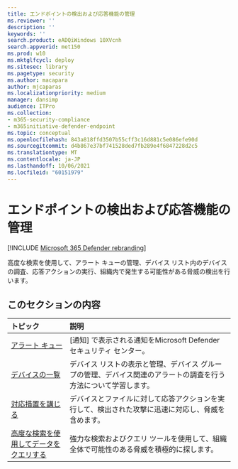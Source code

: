 ```yaml
---
title: エンドポイントの検出および応答機能の管理
ms.reviewer: ''
description: ''
keywords: ''
search.product: eADQiWindows 10XVcnh
search.appverid: met150
ms.prod: w10
ms.mktglfcycl: deploy
ms.sitesec: library
ms.pagetype: security
ms.author: macapara
author: mjcaparas
ms.localizationpriority: medium
manager: dansimp
audience: ITPro
ms.collection:
- m365-security-compliance
- m365initiative-defender-endpoint
ms.topic: conceptual
ms.openlocfilehash: 843a818ffd3507b55cff3c16d881c5e086efe90d
ms.sourcegitcommit: d4b867e37bf741528ded7fb289e4f6847228d2c5
ms.translationtype: MT
ms.contentlocale: ja-JP
ms.lasthandoff: 10/06/2021
ms.locfileid: "60151979"
---
```

# <a name="manage-endpoint-detection-and-response-capabilities"></a>エンドポイントの検出および応答機能の管理

[!INCLUDE [Microsoft 365 Defender rebranding](../../includes/microsoft-defender.md)]


高度な検索を使用して、アラート キューの管理、デバイス リスト内のデバイスの調査、応答アクションの実行、組織内で発生する可能性がある脅威の検出を行います。


## <a name="in-this-section"></a>このセクションの内容
トピック | 説明 
:---|:---
[アラート キュー](alerts-queue-endpoint-detection-response.md)| [通知] で表示される通知をMicrosoft Defender セキュリティ センター。
[デバイスの一覧](machines-view-overview.md) | デバイス リストの表示と管理、デバイス グループの管理、デバイス関連のアラートの調査を行う方法について学習します。 
[対応措置を講じる](respond-machine-alerts.md)| デバイスとファイルに対して応答アクションを実行して、検出された攻撃に迅速に対応し、脅威を含めます。
[高度な検索を使用してデータをクエリする](advanced-hunting-query-language.md)| 強力な検索およびクエリ ツールを使用して、組織全体で可能性のある脅威を積極的に探します。
